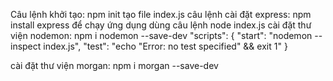 Câu lệnh khởi tạo: npm init
tạo file index.js
câu lệnh cài đặt express: npm install express
để chạy ứng dụng dùng câu lệnh node index.js
cài đặt thư viện nodemon: npm i nodemon --save-dev
"scripts": {
    "start": "nodemon --inspect index.js",
    "test": "echo \"Error: no test specified\" && exit 1"
  }

cài đặt thư viện morgan: npm i morgan --save-dev